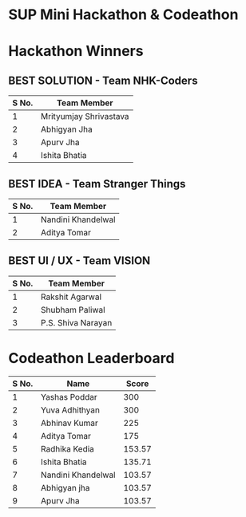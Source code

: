 # SUP Mini Hackathon & Codeathon

# Hackathon Winners

## BEST SOLUTION - Team NHK-Coders
| S No. | Team Member             | 
| ----- | -------------           |
|   1   | Mrityumjay Shrivastava  |
|   2   | Abhigyan Jha            |
|   3   | Apurv Jha               |
|   4   | Ishita Bhatia           |

## BEST IDEA - Team Stranger Things
| S No. | Team Member         | 
| ----- | -------------       |
|   1   | Nandini Khandelwal  |
|   2   | Aditya Tomar        |

## BEST UI / UX - Team VISION
| S No. | Team Member         | 
| ----- | -------------       |
|   1   | Rakshit Agarwal     |
|   2   | Shubham Paliwal     |
|   3   | P.S. Shiva Narayan  |

# Codeathon Leaderboard

| S No. | Name                | Score |
| ----- | -------------       |------ |
|   1   | Yashas Poddar       |300    |
|   2   | Yuva Adhithyan      |300    |
|   3   | Abhinav Kumar       |225    |
|   4   | Aditya Tomar        |175    |
|   5   | Radhika Kedia       |153.57 |
|   6   | Ishita Bhatia       |135.71 |
|   7   | Nandini Khandelwal  |103.57 |
|   8   | Abhigyan jha        |103.57 |
|   9   | Apurv Jha           |103.57 |